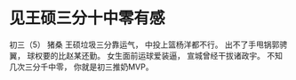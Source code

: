 # 见王硕三分十中零有感
初三（5）  猪桑
王硕垃圾三分靠运气，
中投上篮杨洋都不行。
出不了手甩锅郭骋翼，
球权要的比赵某还勤。
女生面前运球爱装逼，
宣城曾经干拔诸政宇。
不知几次三分千中零，
你就是初三推奶MVP。 
